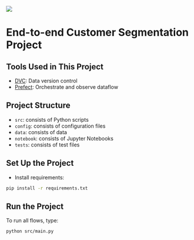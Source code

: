 [![](https://img.shields.io/badge/DagsHub-Link%20to%20DagsHub-red)](https://dagshub.com/khuyentran1401/dagshub-demo)
# End-to-end Customer Segmentation Project

## Tools Used in This Project
* [DVC](https://dvc.org/): Data version control
* [Prefect](https://www.prefect.io/): Orchestrate and observe dataflow

## Project Structure
* `src`: consists of Python scripts
* `config`: consists of configuration files
* `data`: consists of data
* `notebook`: consists of Jupyter Notebooks
* `tests`: consists of test files

## Set Up the Project
* Install requirements:
```bash
pip install -r requirements.txt
```

## Run the Project
To run all flows, type:
```bash
python src/main.py
```



